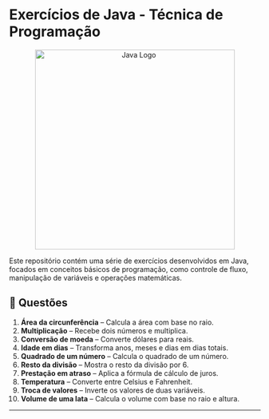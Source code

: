 # Exercícios de Java - Técnica de Programação

<p align="center">
  <img src="https://marcas-logos.net/wp-content/uploads/2020/11/Java-logo-600x336.png" width="400px" height="auto" alt="Java Logo">
</p>

Este repositório contém uma série de exercícios desenvolvidos em Java, focados em conceitos básicos de programação, como controle de fluxo, manipulação de variáveis e operações matemáticas.

## 📌 Questões

1. **Área da circunferência** – Calcula a área com base no raio.  
2. **Multiplicação** – Recebe dois números e multiplica.  
3. **Conversão de moeda** – Converte dólares para reais.  
4. **Idade em dias** – Transforma anos, meses e dias em dias totais.  
5. **Quadrado de um número** – Calcula o quadrado de um número.  
6. **Resto da divisão** – Mostra o resto da divisão por 6.  
7. **Prestação em atraso** – Aplica a fórmula de cálculo de juros.  
8. **Temperatura** – Converte entre Celsius e Fahrenheit.  
9. **Troca de valores** – Inverte os valores de duas variáveis.  
10. **Volume de uma lata** – Calcula o volume com base no raio e altura.

---
